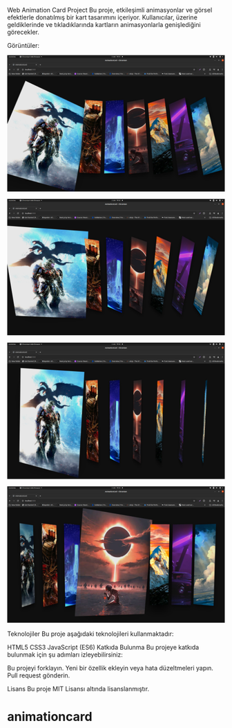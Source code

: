 Web Animation Card Project
Bu proje, etkileşimli animasyonlar ve görsel efektlerle donatılmış bir kart tasarımını içeriyor. Kullanıcılar, üzerine geldiklerinde ve tıkladıklarında kartların animasyonlarla genişlediğini görecekler.

Görüntüler:

![alt text](image.png)

![alt text](image-1.png)

![alt text](image-2.png)

![alt text](image-3.png)

Teknolojiler
Bu proje aşağıdaki teknolojileri kullanmaktadır:

HTML5
CSS3
JavaScript (ES6)
Katkıda Bulunma
Bu projeye katkıda bulunmak için şu adımları izleyebilirsiniz:

Bu projeyi forklayın.
Yeni bir özellik ekleyin veya hata düzeltmeleri yapın.
Pull request gönderin.


Lisans
Bu proje MIT Lisansı altında lisanslanmıştır.

# animationcard
